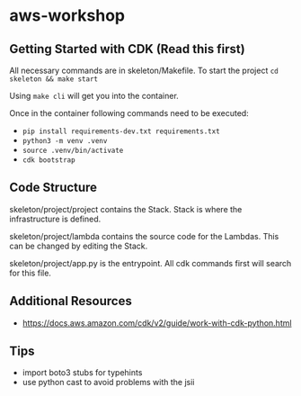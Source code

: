 # aws-workshop

## Getting Started with CDK (Read this first)

All necessary commands are in skeleton/Makefile.
To start the project `cd skeleton && make start`


Using `make cli` will get you into the container.

Once in the container following commands need to be executed:
- `pip install requirements-dev.txt requirements.txt`
- `python3 -m venv .venv`
- `source .venv/bin/activate`
- `cdk bootstrap`

## Code Structure

skeleton/project/project contains the Stack. Stack is where the infrastructure is defined.

skeleton/project/lambda contains the source code for the Lambdas. This can be changed by editing the Stack.

skeleton/project/app.py is the entrypoint. All cdk commands first will search for this file.

## Additional Resources

- https://docs.aws.amazon.com/cdk/v2/guide/work-with-cdk-python.html

## Tips

- import boto3 stubs for typehints
- use python cast to avoid problems with the jsii

